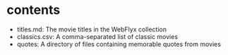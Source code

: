 


# contents

- titles.md: The movie titles in the WebFlyx collection
- classics.csv: A comma-separated list of classic movies
- quotes: A directory of files containing memorable quotes from movies

